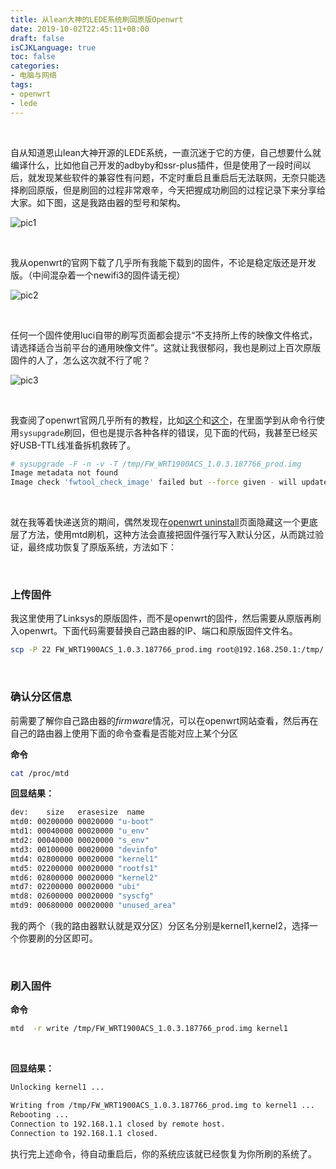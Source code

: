 ```yaml
---
title: 从lean大神的LEDE系统刷回原版Openwrt
date: 2019-10-02T22:45:11+08:00
draft: false
isCJKLanguage: true
toc: false
categories:
- 电脑与网络
tags:
- openwrt
- lede
---
```



<br />

自从知道恩山lean大神开源的LEDE系统，一直沉迷于它的方便，自己想要什么就编译什么，比如他自己开发的adbyby和ssr-plus插件，但是使用了一段时间以后，就发现某些软件的兼容性有问题，不定时重启且重启后无法联网，无奈只能选择刷回原版，但是刷回的过程非常艰辛，今天把握成功刷回的过程记录下来分享给大家。如下图，这是我路由器的型号和架构。

![pic1](https://chenwrt.com:843/uploads/big/3f3f5bc7ffa7c103ca94e47b23520fbd.jpg)



<br />

我从openwrt的官网下载了几乎所有我能下载到的固件，不论是稳定版还是开发版。（中间混杂着一个newifi3的固件请无视）

![pic2](https://chenwrt.com:843/uploads/big/04c939bb53db6a21d5b0ad6775853e6b.jpg)



<br />

任何一个固件使用luci自带的刷写页面都会提示“不支持所上传的映像文件格式，请选择适合当前平台的通用映像文件”。这就让我很郁闷，我也是刷过上百次原版固件的人了，怎么这次就不行了呢？

![pic3](https://chenwrt.com:843/uploads/big/3f2f2b5d84b2ccaaf569563b875d46ed.jpg)



<br />

我查阅了openwrt官网几乎所有的教程，比如[这个](https://openwrt.org/toh/linksys/linksys_wrt1900acs)和[这个](https://openwrt.org/toh/linksys/wrt_ac_series)，在里面学到从命令行使用`sysupgrade`刷回，但也是提示各种各样的错误，见下面的代码，我甚至已经买好USB-TTL线准备拆机救砖了。

```bash
# sysupgrade -F -n -v -T /tmp/FW_WRT1900ACS_1.0.3.187766_prod.img 
Image metadata not found
Image check 'fwtool_check_image' failed but --force given - will update anyway!
```



<br />

就在我等着快递送货的期间，偶然发现在[openwrt uninstall](https://openwrt.org/docs/guide-user/installation/generic.uninstall)页面隐藏这一个更底层了方法，使用mtd刷机，这种方法会直接把固件强行写入默认分区，从而跳过验证，最终成功恢复了原版系统，方法如下：



<br />

### 上传固件

我这里使用了Linksys的原版固件，而不是openwrt的固件，然后需要从原版再刷入openwrt。下面代码需要替换自己路由器的IP、端口和原版固件文件名。

```bash
scp -P 22 FW_WRT1900ACS_1.0.3.187766_prod.img root@192.168.250.1:/tmp/
```

<br />

### 确认分区信息

前需要了解你自己路由器的*firmware*情况，可以在openwrt网站查看，然后再在自己的路由器上使用下面的命令查看是否能对应上某个分区

**命令**

```bash
cat /proc/mtd 
```

**回显结果：**

```bash
dev:    size   erasesize  name
mtd0: 00200000 00020000 "u-boot"
mtd1: 00040000 00020000 "u_env"
mtd2: 00040000 00020000 "s_env"
mtd3: 00100000 00020000 "devinfo"
mtd4: 02800000 00020000 "kernel1"
mtd5: 02200000 00020000 "rootfs1"
mtd6: 02800000 00020000 "kernel2"
mtd7: 02200000 00020000 "ubi"
mtd8: 02600000 00020000 "syscfg"
mtd9: 00680000 00020000 "unused_area"
```

我的两个（我的路由器默认就是双分区）分区名分别是kernel1,kernel2，选择一个你要刷的分区即可。

<br />

### 刷入固件

**命令**

```bash
mtd  -r write /tmp/FW_WRT1900ACS_1.0.3.187766_prod.img kernel1
```

<br />

**回显结果：**

```bash
Unlocking kernel1 ...

Writing from /tmp/FW_WRT1900ACS_1.0.3.187766_prod.img to kernel1 ...     
Rebooting ...
Connection to 192.168.1.1 closed by remote host.
Connection to 192.168.1.1 closed.
```



执行完上述命令，待自动重启后，你的系统应该就已经恢复为你所刷的系统了。

<br />





